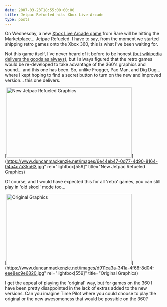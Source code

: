 ```yaml
---
date: 2007-03-23T18:55:00+00:00
title: Jetpac Refueled hits Xbox Live Arcade
type: posts
---
```

On Wednesday, a new [Xbox Live Arcade game](https://www.xbox.com/en-US/games/livearcadexbox360/default.htm) from Rare will be hitting the Marketplace... Jetpac Refueled. I have to say, from the moment we started shipping retro games onto the Xbox 360, this is what I've been waiting for.

Not this game itself, I've never heard of it before to be honest ([but wikipedia delivers the goods as always](https://en.wikipedia.org/wiki/Jetpac)), but I always figured that the retro games would be re-developed to take advantage of the 360's graphics and sound... and this one has been. So, unlike Frogger, Pac Man, and Dig Dug... where I kept hoping to find a secret button to turn on the new and improved version... this one delivers.

[<img style="border-right: 0px; border-top: 0px; border-left: 0px; border-bottom: 0px" height="225" alt="New Jetpac Refueled Graphics" src="http://www.duncanmackenzie.net/images/115ca89c-8185-4e6a-8b84-e55a68c6f97b.jpg" width="400" border="0" />](https://www.duncanmackenzie.net/images/6e44eb47-0d77-4d90-8164-04a4c7a35b63.jpg" rel="lightbox[559]" title="New Jetpac Refueled Graphics)

Of course, and I would have expected this for all 'retro' games, you can still play in 'old skool' mode too...

[<img style="border-right: 0px; border-top: 0px; border-left: 0px; border-bottom: 0px" height="225" alt="Original Graphics" src="http://www.duncanmackenzie.net/images/8c4357b3-666b-4f2c-beaa-288e3fcc891f.jpg" width="400" border="0" />](https://www.duncanmackenzie.net/images/d911ca3a-341a-4f68-8d04-eee8ec9e6820.jpg" rel="lightbox[559]" title="Original Graphics)

I get the appeal of playing the 'original' way, but for games on the 360 I have been pretty disappointed in the lack of extras added to the new versions. Can you imagine Time Pilot where you could choose to play the original or the new awesomeness that would be possible on the 360?
